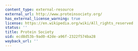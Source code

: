 ```yaml
---
content_type: external-resource
external_url: http://www.proteinsociety.org/
has_external_license_warning: true
license: https://en.wikipedia.org/wiki/All_rights_reserved
status: ''
title: Protein Society
uid: ecd8d53b-9ad0-42de-a96f-2322f574ba28
wayback_url: ''
---
```


